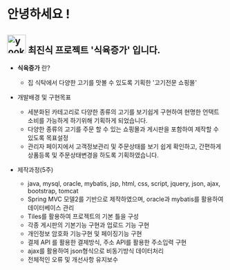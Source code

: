 # 안녕하세요 !

## <img width="43" alt="yooksik" src="https://user-images.githubusercontent.com/81514977/119380279-7a52ec00-bcfb-11eb-86da-519e2656c0b4.png"> 최진식 프로젝트 '식육증가' 입니다.

* **식육증가** 란?
  * 집 식탁에서 다양한 고기를 맛볼 수 있도록 기획한 '고기전문 쇼핑몰'
  
* 개발배경 및 구현목표
  * 세분화된 카테고리로 다양한 종류의 고기를 보기쉽게 구현하여
    현명한 언택트 소비를 가능하게 하기위해 기획하게 되었습니다.
  * 다양한 종류의 고기를 주문 할 수 있는 쇼핑몰과 게시판을 포함하여 제작할 수 있도록 목표설정
  * 관리자 페이지에서 고객정보관리 및 주문상태를 보기 쉽게 확인하고,
    간편하게 상품등록 및 주문상태변경을 하도록 기획하였습니다.
    
* 제작과정(5주)
  * java, mysql, oracle, mybatis, jsp, html, css, script, jquery, json, ajax, bootstrap, tomcat
  * Spring MVC 모델2를 기반으로 제작하였으며, oracle과 mybatis를 활용하여 데이터베이스 관리
  * Tiles를 활용하여 프로젝트의 기본 틀을 구성
  * 각종 게시판의 기본기능 구현과 업로드 기능 구현
  * 개인정보 암호화 기능구현 및 페이징기능 구현
  * 결제 API 를 활용한 결제방식, 주소 API를 활용한 주소입력 구현
  * ajax를 활용하여 json형식으로 비동기방식 데이터처리
  * 전체적인 오류 및 개선사항 유지보수

  

 
 

<!--
**ChoiJInsik/ChoiJInsik** is a ✨ _special_ ✨ repository because its `README.md` (this file) appears on your GitHub profile.

Here are some ideas to get you started:

- 🔭 I’m currently working on ...
- 🌱 I’m currently learning ...
- 👯 I’m looking to collaborate on ...
- 🤔 I’m looking for help with ...
- 💬 Ask me about ...
- 📫 How to reach me: ...
- 😄 Pronouns: ...
- ⚡ Fun fact: ...
-->
